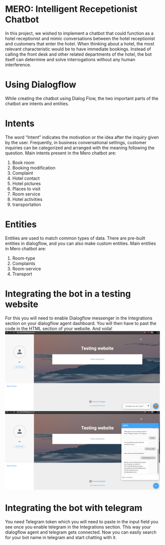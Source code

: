 # MERO: Intelligent Recepetionist Chatbot
In this project, we wished to implement a chatbot that could function as a hotel receptionist and mimic conversations between the hotel receptionist and customers that enter the hotel. When thinking about a hotel, the most relevant characteristic would be to have immediate bookings. Instead of calling the front desk and other related departments of the hotel, the bot itself can determine and solve interrogations without any human interference.

# Using Dialogflow
While creating the chatbot using Dialog Flow, the two important parts of the chatbot are intents and entities.
# Intents
The word “Intent” indicates the motivation or the idea after the inquiry given by the user. Frequently, in business conversational settings, customer inquiries can be categorized and arranged with the meaning following the question. 
Main intents present in the Mero chatbot are:
1. Book room
2. Booking modification
3. Complaint
4. Hotel contact
5. Hotel pictures
6. Places to visit
7. Room service
8. Hotel activities
9. transportation
# Entities
Entities are used to match common types of data. There are pre-built entities in dialogflow, and you can also make custom entities.
Main entities in Mero chatbot are:
1. Room-type
2. Complaints
3. Room-service
4. Transport

# Integrating the bot in a testing website
For this you will need to enable Dialogflow messenger in the Integrations section on your dialogflow agent dashboard. You will then have to past the code in the HTML section of your website. And voila!
![alt text](https://github.com/ShireenPatel/MERO/blob/main/images/Screenshot%20(113).png?raw=true)
![alt text](https://github.com/ShireenPatel/MERO/blob/main/images/Screenshot%20(114).png?raw=true)

# Integrating the bot with telegram
You need Telegram token which you will need to paste in the input field you see once you enable telegram in the Integrations section. This way your dialogflow agent and telegram gets connected. Now you can easily search for your bot name in telegram and start chatting with it. 


